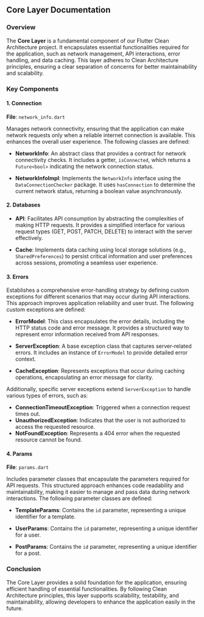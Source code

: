 ## Core Layer Documentation

### Overview

The **Core Layer** is a fundamental component of our Flutter Clean Architecture project. It encapsulates essential functionalities required for the application, such as network management, API interactions, error handling, and data caching. This layer adheres to Clean Architecture principles, ensuring a clear separation of concerns for better maintainability and scalability.

### Key Components

#### 1. Connection

**File**: `network_info.dart`

Manages network connectivity, ensuring that the application can make network requests only when a reliable internet connection is available. This enhances the overall user experience. The following classes are defined:

- **NetworkInfo**: An abstract class that provides a contract for network connectivity checks. It includes a getter, `isConnected`, which returns a `Future<bool>` indicating the network connection status.

- **NetworkInfoImpl**: Implements the `NetworkInfo` interface using the `DataConnectionChecker` package. It uses `hasConnection` to determine the current network status, returning a boolean value asynchronously.

#### 2. Databases

- **API**: Facilitates API consumption by abstracting the complexities of making HTTP requests. It provides a simplified interface for various request types (GET, POST, PATCH, DELETE) to interact with the server effectively.
  
- **Cache**: Implements data caching using local storage solutions (e.g., `SharedPreferences`) to persist critical information and user preferences across sessions, promoting a seamless user experience.

#### 3. Errors

Establishes a comprehensive error-handling strategy by defining custom exceptions for different scenarios that may occur during API interactions. This approach improves application reliability and user trust. The following custom exceptions are defined:

- **ErrorModel**: This class encapsulates the error details, including the HTTP status code and error message. It provides a structured way to represent error information received from API responses.

- **ServerException**: A base exception class that captures server-related errors. It includes an instance of `ErrorModel` to provide detailed error context.

- **CacheException**: Represents exceptions that occur during caching operations, encapsulating an error message for clarity.

Additionally, specific server exceptions extend `ServerException` to handle various types of errors, such as:
- **ConnectionTimeoutException**: Triggered when a connection request times out.
- **UnauthorizedException**: Indicates that the user is not authorized to access the requested resource.
- **NotFoundException**: Represents a 404 error when the requested resource cannot be found.

#### 4. Params

**File**: `params.dart`

Includes parameter classes that encapsulate the parameters required for API requests. This structured approach enhances code readability and maintainability, making it easier to manage and pass data during network interactions. The following parameter classes are defined:

- **TemplateParams**: Contains the `id` parameter, representing a unique identifier for a template.

- **UserParams**: Contains the `id` parameter, representing a unique identifier for a user.

- **PostParams**: Contains the `id` parameter, representing a unique identifier for a post.

### Conclusion

The Core Layer provides a solid foundation for the application, ensuring efficient handling of essential functionalities. By following Clean Architecture principles, this layer supports scalability, testability, and maintainability, allowing developers to enhance the application easily in the future.
